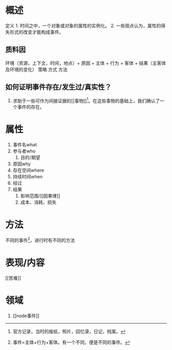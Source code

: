 # 概述
定义
	1. 时间之中，一个对象或对象的属性的实例化。
	2. 一些观点认为，属性的得失形式的改变才能构成事件。
## 质料因
环境（资源，上下文，时间，地点）+ 原因 + 主体 + 行为 + 客体 + 结果（主客体及环境的变化）
策略
方式
方法
## 如何证明事件存在/发生过/真实性？
1. 求助于一些可作为间接证据的[[事物]][^1]。在这些事物的基础上，我们确认了一个事件的存在。
# 属性
1. 事件名what
2. 参与者who
	1. 目的/期望
3. 原因why
4. 存在空间where
5. 持续时间when
6. 经过
7. 结果
	1. 影响范围/[[因果律]] 
	2. 成本、消耗、损失
# 方法
不同的事件[^2]，进行时有不同的方法
# 表现/内容
[[苦难]]

# 领域
1. [[node事件]] 

[^1]: 官方记录，当时的报纸，照片，回忆录，日记，档案。
[^2]: 事件=主体+行为+客体。有一个不同，便是不同的事件。